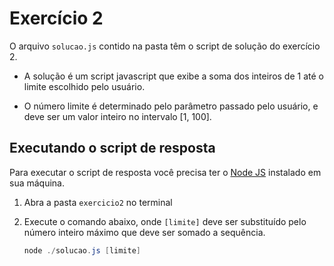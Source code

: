 # Exercício 2

O arquivo `solucao.js` contido na pasta têm o script de solução do exercício 2.

- A solução é um script javascript que exibe a soma dos inteiros de 1 até o
  limite escolhido pelo usuário.

- O número limite é determinado pelo parâmetro passado pelo usuário, e deve
  ser um valor inteiro no intervalo [1, 100].

## Executando o script de resposta

Para executar o script de resposta você precisa ter o [Node JS](https://nodejs.org/en)
instalado em sua máquina.

1. Abra a pasta `exercicio2` no terminal

2. Execute o comando abaixo, onde `[limite]` deve ser substituído pelo número
   inteiro máximo que deve ser somado a sequência.

   ```powershell
   node ./solucao.js [limite]
   ```
